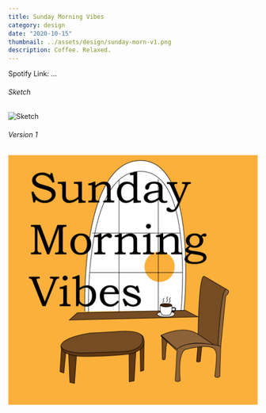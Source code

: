 ```yaml
---
title: Sunday Morning Vibes
category: design
date: "2020-10-15"
thumbnail: ../assets/design/sunday-morn-v1.png
description: Coffee. Relaxed.
---
```


Spotify Link: ...

<h6>Sketch</h6>

![Sketch](../assets/design/sunday-morn-sketch.png)

<h6>Version 1</h6>

![Version 1](../assets/design/sunday-morn-v1.png)